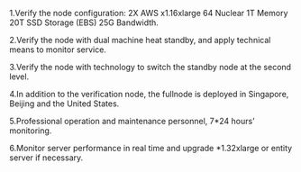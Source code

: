 1.Verify the node configuration: 2X AWS x1.16xlarge 64 Nuclear 1T Memory 20T SSD Storage (EBS) 25G Bandwidth.  

2.Verify the node with dual machine heat standby, and apply technical means to monitor service.  

3.Verify the node with technology to switch the standby node at the second level.  

4.In addition to the verification node, the fullnode is deployed in Singapore, Beijing and the United States.  

5.Professional operation and maintenance personnel, 7*24 hours’ monitoring.  

6.Monitor server performance in real time and upgrade *1.32xlarge or entity server if necessary.
